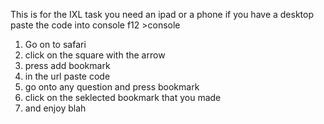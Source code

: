 This is for the IXL task you need an ipad or a phone if you have a desktop paste the code into console f12 >console
1. Go on to safari
2. click on the square with the arrow
3. press add bookmark
4. in the url paste code
5. go onto any question and press bookmark
6. click on the seklected bookmark that you made
7. and enjoy
blah

